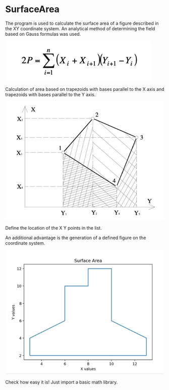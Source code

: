 # SurfaceArea


The program is used to calculate the surface area of a figure described in the XY coordinate system.
An analytical method of determining the field based on Gauss formulas was used.

![Gauss Formulas](images/gaussformulas.jpg)

Calculation of area based on trapezoids with bases parallel to the X axis and trapezoids with bases parallel to the Y axis.

![X and Y axis](images/plot.jpg)

Define the location of the X Y points in the list.

An additional advantage is the generation of a defined figure on the coordinate system.

![Surface Area](images/area.jpg)

Check how easy it is!
Just import a basic math library.
